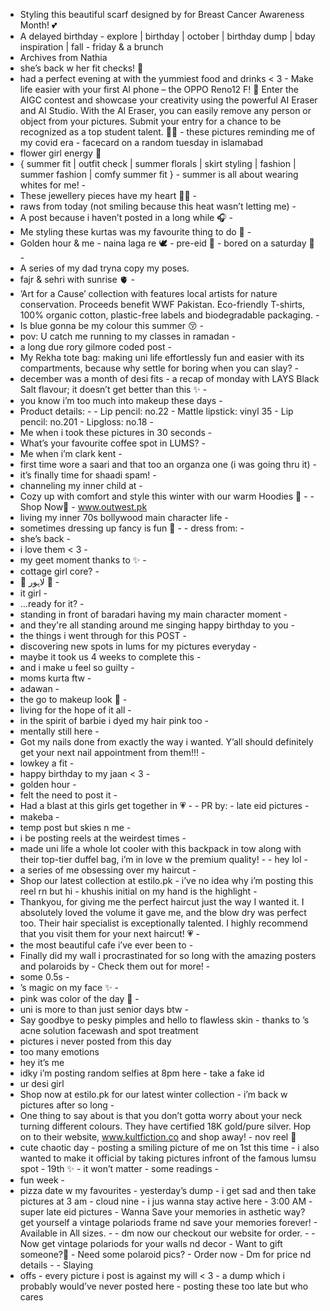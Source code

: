 - Styling this beautiful scarf designed by for Breast Cancer Awareness Month! 💕
- A delayed birthday - explore | birthday | october | birthday dump | bday inspiration | fall - friday & a brunch
- Archives from Nathia
- she’s back w her fit checks! 🤭
- had a perfect evening at with the yummiest food and drinks < 3 - Make life easier with your first AI phone – the OPPO Reno12 F! 🌟 Enter the AIGC contest and showcase your creativity using the powerful AI Eraser and AI Studio. With the AI Eraser, you can easily remove any person or object from your pictures. Submit your entry for a chance to be recognized as a top student talent. 📸✨ - these pictures reminding me of my covid era - facecard on a random tuesday in islamabad
- flower girl energy 🌷
- { summer fit | outfit check | summer florals | skirt styling | fashion | summer fashion | comfy summer fit } - summer is all about wearing whites for me! -
- These jewellery pieces have my heart 🫶🏼 -
- raws from today (not smiling because this heat wasn’t letting me) -
- A post because i haven’t posted in a long while 🎧 -
- Me styling these kurtas was my favourite thing to do 🌻 -
- Golden hour & me - naina laga re 🕊️ - pre-eid 🌙 - bored on a saturday 🥯 -
- A series of my dad tryna copy my poses.
- fajr & sehri with sunrise 🫀 -
- ’Art for a Cause’ collection with features local artists for nature conservation. Proceeds benefit WWF Pakistan. Eco-friendly T-shirts, 100% organic cotton, plastic-free labels and biodegradable packaging. - 
- Is blue gonna be my colour this summer 😚 -
- pov: U catch me running to my classes in ramadan -
- a long due rory gilmore coded post -
- My Rekha tote bag: making uni life effortlessly fun and easier with its compartments, because why settle for boring when you can slay? -
- december was a month of desi fits - a recap of monday with LAYS Black Salt flavour; it doesn’t get better than this ✨ -
- you know i’m too much into makeup these days -
- Product details: - - Lip pencil: no.22 - Mattle lipstick: vinyl 35 - Lip pencil: no.201 - Lipgloss: no.18 -
- Me when i took these pictures in 30 seconds -
- What’s your favourite coffee spot in LUMS? -
- Me when i’m clark kent -
- first time wore a saari and that too an organza one (i was going thru it) -
- it’s finally time for shaadi spam! -
- channeling my inner child at -
- Cozy up with comfort and style this winter with our warm Hoodies 🤎 - - Shop Now🛒 - www.outwest.pk
- living my inner 70s bollywood main character life -
- sometimes dressing up fancy is fun 🥂 - - dress from: -
- she’s back -
- i love them < 3 -
- my geet moment thanks to ✨ -
- cottage girl core? -
- 🤍 لاہور 🤍 -
- it girl -
- …ready for it? -
- standing in front of baradari having my main character moment -
- and they're all standing around me singing happy birthday to you -
- the things i went through for this POST -
- discovering new spots in lums for my pictures everyday -
- maybe it took us 4 weeks to complete this -
- and i make u feel so guilty -
- moms kurta ftw -
- adawan -
- the go to makeup look 🙏 -
- living for the hope of it all -
- in the spirit of barbie i dyed my hair pink too -
- mentally still here -
- Got my nails done from exactly the way i wanted. Y’all should definitely get your next nail appointment from them!!! -
- lowkey a fit -
- happy birthday to my jaan < 3 -
- golden hour -
- felt the need to post it -
- Had a blast at this girls get together in 💗 - - PR by: - late eid pictures -
- makeba -
- temp post but skies n me -
- i be posting reels at the weirdest times -
- made uni life a whole lot cooler with this backpack in tow along with their top-tier duffel bag, i’m in love w the premium quality! - - hey lol -
- a series of me obsessing over my haircut -
- Shop our latest collection at estilo.pk - i’ve no idea why i’m posting this reel rn but hi - khushis initial on my hand is the highlight -
- Thankyou, for giving me the perfect haircut just the way I wanted it. I absolutely loved the volume it gave me, and the blow dry was perfect too. Their hair specialist is exceptionally talented. I highly recommend that you visit them for your next haircut! 💗 -
- the most beautiful cafe i’ve ever been to -
- Finally did my wall i procrastinated for so long with the amazing posters and polaroids by - Check them out for more! -
- some 0.5s -
- ’s magic on my face ✨ -
- pink was color of the day 🌷 -
- uni is more to than just senior days btw -
 - Say goodbye to pesky pimples and hello to flawless skin - thanks to ’s acne solution facewash and spot treatment
- pictures i never posted from this day 
- too many emotions
- hey it’s me
- idky i’m posting random selfies at 8pm here - take a fake id
- ur desi girl
- Shop now at estilo.pk for our latest winter collection - i’m back w pictures after so long -
- One thing to say about is that you don’t gotta worry about your neck turning different colours. They have certified 18K gold/pure silver. Hop on to their website, www.kultfiction.co and shop away! - nov reel 🫢
- cute chaotic day - posting a smiling picture of me on 1st this time - i also wanted to make it official by taking pictures infront of the famous lumsu spot - 19th ✨ - it won’t matter - some readings -
- fun week -
- pizza date w my favourites - yesterday’s dump - i get sad and then take pictures at 3 am - cloud nine - i jus wanna stay active here - 3:00 AM - super late eid pictures - Wanna Save your memories in asthetic way? get yourself a vintage polariods frame nd save your memories forever! - Available in All sizes. - - dm now our checkout our website for order. - - Now get vintage polariods for your walls nd decor - Want to gift someone?🥀 - Need some polaroid pics? - Order now - Dm for price nd details - - Slaying 
- offs - every picture i post is against my will < 3 - a dump which i probably would’ve never posted here - posting these too late but who cares